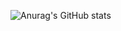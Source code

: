 ![Anurag's GitHub stats](https://github-readme-stats.vercel.app/api?username=moneyandjelly&show_icons=true&theme=gruvbox)
